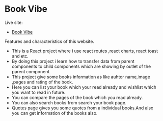 # Book Vibe


Live site:
- [Book Vibe](https://66054932388f5a0d35b327d4--book-review-with-react.netlify.app/)


Features and characteristics of this website.
- This is a React project where i use react routes ,react charts, react toast and etc.
- By doing this project i learn how to transfer data from parent components to child components which are showing by outlet of the parent component.
- This project give some books information as like auhtor name,image ,pages and rating of the book.
- Here you can list your book which your read already and wishlist which you want to read in future.
- You can compare the pages of the book which you read already.
- You can also search books from search your book page.
- Quotes page gives you some quotes from a individual books.And also you can get information of the books also.
